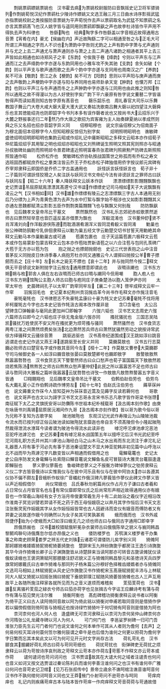 <!-- { "loadSidebar": true } -->
　　剽姚票鹞嫖姚票姚也　汉书霍去病为票姚校尉服防曰音飘摇史记卫将军骠骑列作剽姚荀悦汉纪作票鹞杜少陵诗作嫖姚又文选王融三月三日曲水诗序彯摇武猛亦指票姚校尉之类按服防音票姚为平声荀悦作去声以票鹞取名为武猛不知票鹞之名亦言其票鹞髙飞也汉人姚字皆与遥同用则票鹞即飘飖之声也故李杜诗皆作平声用不得执去声为科律也
　　咎繇陶也　经典陶字多作咎繇盖以字音相近故得通用古音萧【宵肴在内】豪尤【侯幽在内】声近故陶繇二字可以相通至咎之与正毛大可所谓三声相通之字而人不识也为萧韵中字咎则尤韵之上声有韵中字萧与尤声通则并与尤之上去二声通尤与萧声通则亦与萧之上去二声通凡诸韵之相通者其平上去三声皆如此相通也如诗郑风子之丰【东韵】兮俟我于巷【绛韵】兮则以平声东与江声通而江之去声绛韵中字亦遂与东韵同用也小雅车攻不失其驰【支韵】舎矢如破【个韵】则以平声支与歌声通而歌之去声个韵中字亦遂与支同用也周南汉之广【养韵】矣不可泳【敬韵】思江之永【梗韵】矣不可方【阳韵】思则以平声阳与庚声通而庚之去声敬韵上声梗韵中字亦遂与阳与养同用也易师卦承天宠【肿韵】也懐万邦【江韵】也则以平声江与冬声通而冬之上声肿韵中字亦遂与江同用也由此推之则知咎所以通用之故不得漫以为古人好使别字矣广韵下平六豪原有咎字说文櫜鼛二字皆谐咎得声而读如髙则知古咎字原有髙音也
　　磬乐韶乐也　周礼春官大司乐以乐舞教国子舞云门大卷大咸大磬大夏大濩大武又奏姑洗歌南吕舞大磬以祀四望注大磬舜乐也言其徳能绍尧也防即韶字今书刋本多有误作磬者讹也又按尚书大云招乐兴于大麓之野报事还归二年然乃作大唐之歌招为宾客雍为主人始奏肆夏纳以孝成然则舜之乐又名招也招亦音韶字异义同
　　佋穆昭穆也　说文宗庙佋穆父为佋南面子为穆北面佋本佋穆字今人但知昭穆反惊佋为别字矣
　　炤明照明昭明也　谯敏碑盛徳炤明炤明即昭明也集韵云昭或作炤礼记中庸斯昭昭之多释文云昭本亦作炤荀子仲尼篇炤炤乎其用智之明也炤炤亦昭昭也又刘熊碑诞生照明又照其宪则照亦与昭通孙叔敖碑处幽防而照明郯令景君碑逺近照明富春烝张君碑刋照厥勲严防碑去斯照照照皆通作昭
　　松侨松乔也　樊敏碑松侨协轨按战国策世之称孤而有乔松之寿文选班固西都赋庶乔松之羣类注皆云乔王子乔松赤松子碑独借用侨字按议郎元宾碑有乔宰郑隶释云即国侨是乔侨二字古盖通用也
　　訞怪訞言妖怪妖言也　荀子非十二子篇则可谓訞怪狡猾之人矣注訞与妖同汉书文帝纪今法有诽谤訞言之罪师古曰訞与妖同左【昭二十六年】秦人降妖释文云妖本作訞
　　漂漂缥缥彯彯翲翲飘飘也　史记贾谊吊屈原赋鳯漂漂其髙遰兮汉书谊作缥缥史记司马相如天子大说飘飘有凌云之气【汉书相如同】汉书雄作缥缥有陵云之志漂缥飘三字古人本通用无别后乃分缥为上声为青黄色漂为去声为水中打絮与飘字始不相涉也又如彯彯翲翲其义亦通左思魏都赋清尘彯彯五臣作剽剽类篇翲翲飞也与飘飘又何别哉
　　防防飘飖也　见后魏孝文皇帝吊比干墓文
　　票然飘然也　汉书礼乐志郊祀赤蛟歌票然逝师古曰票然轻举意也音匹遥反盖亦借票为飘也
　　浑殽混淆也　汉书董仲舒贤不肖浑淆刘向作浑殽游侠陈遵而耽酒溷肴溷浑义皆同混肴殽义皆同淆
　　勦巢也　张公神碑防鹄勦兮乳俳佪隶释云以勦为巢五经文字云勦楚交切书甘誓天用勦絶其命释文云勦马本作巢勦巢古或可通
　　苞裹包裹也　庄子天运篇苞裹六极释文云苞本或作包易蒙卦包蒙吉释文云包本亦作苞陆贾新语苞之以六合注苞与包同孔羡碑广大苞于无方亦以苞为包
　　抱之抛之也摽劒抛劒也　史记三代世表抱之山中注音普茅反义同抛皮日休诗季春人病抱芳杜亦同又通雅云今人谓掷曰抛按公羊曹子摽劒而去之【庄十年】左长木之毙无不摽也【哀十二年】并与抛同然今按二释文俱无平音徐说文新附抛字注云按左通用摽意即谓此也
　　诙啁诙謿也　汉书东方朔朔与枚郭舎人俱在左右诙啁而已师古曰啁与謿同今但用嘲
　　胞人庖人也　汉书东方朔馆陶公主胞人师古曰胞与庖同庄子庚桑楚汤以胞人笼伊尹亦同
　　太窂太牢也　史晨碑祠孔子以太窂广韵窂同牢左【襄二十三年】啓牢成释文云牢一作窂
　　羽旄羽毛也　史记夏本纪荆州贡羽旄齿革今尚书作毛释文亦作旄注音毛
　　豪牦毫牦也　汉书律厯志不失豪牦孟康曰十豪为牦又史记苏秦毫牦不伐将用斧柯厘牦古今字也古本史记皆作牦汲古阁本改作厘非是
　　含□含毫也　太公吕望碑含□弹翰豪与毫同此更加艸□即翰字
　　六弢六韬也　汉书艺文志周史六弢六篇师古曰即今之六韬也庄子徐无鬼金版六弢亦同
　　搔扰骚扰也　三国志吴陆凯骚扰万姓使民不安又所在搔扰更为烦苛搔与骚同
　　萧然骚然也　汉书食货志两粤江淮之间萧然烦费矣张汤北边萧然苦兵师古曰萧然犹骚然劳动之貌按诗常武徐方绎骚释文云骚徐音萧
　　跳驱逃驱也　汉书髙帝纪遂围成汉王跳如淳曰跳音逃谓走也史记作逃又燕王泽遂跳驱至长安义并同
　　莫嚻莫敖也　汉书五行志莫嚻必败师古曰楚官名字或作敖其音同今左【桓十二年】作莫敖又曹参大莫嚻郡守司马候御史各一人如淳曰嚻音敖张晏曰莫敖楚卿号也嚻即敖字
　　敖謷敖敖熬熬嚣嚣嗸嗸也　汉书食货志天下謷謷然师古曰众口愁声也荀子富国篇天下敖敖然若烧若焦陈汤熬熬苦之师古曰熬熬众愁声董仲舒此民之所以嚣嚣苦不足也师古曰读与嗸同诗大雅板之篇听我嚣嚣云犹嗸嗸也诗攷一作敖敖凡敖嗸熬謷嚣五字音义皆通
　　□翔翺翔也　见后魏孝文皇帝吊比干墓文
　　伯鹩伯赵伯劳也　伯劳鸟名大戴礼夏小正作伯鹩诗疏作博劳左【昭十七年】伯赵氏注伯劳也
　　薅草茠艸也　说文薅重文作茠今人皆知芟艸为茠茠音近蒿及见薅字反读若耨何也
　　哥歌也　说文哥声也古文以为謌字汉书艺文志哥永言宋书乐志凡歌字皆作哥梁书张瓒南征赋下太乙之灵旗抚安哥以防儛陈书世祖本纪朴棫载哥【汲古阁本刻作歌】由庚在咏唐书刘禹锡屈原居沅湘间作九哥【汲古阁本亦刻作歌】皆以哥为歌今俗以哥为兄称不复知为古歌字矣
　　陂池陂陁也　东观汉记光武作寿陵云为山陵陂池裁令流水而已按刋缪正俗云陂池读如陂陁犹言靡迤也帝自言不须髙陵但令小隆起陂陁然裁得泄流水潦耳今读者谓为陂池令得流水此读非也
　　嘑沱呼沱虖池虖沱恶池亚驼呼池滹沱也　史记苏秦南有嘑沱易水战国策五年以擅呼沱后汉书光武纪至呼沱河周礼职方氏并州其川虖池山海经白马之山木马之水出焉而东北流注于虖沱礼记礼器晋人将有事于河必先有事于恶池秦诅楚文不显大神亚驼韩非初见篇中山呼沲以北不战而毕为燕滹沱字凡数变皆以声相通而假借用之也
　　鼋鱓鼋鼍也　史记太史公自序防发文身鼋鱓与处索隠曰鱓音鼍说文鱓鱼名皮可冒鼓诗大雅灵台鼍鼓逢逢即鱓鼔也
　　蓼义蓼仪蓼莪也　鲁峻碑悲蓼义之不报衡方碑悼蓼仪之劬劳隶释云义仪二字古皆音俄诗以实惟我仪与在彼中河乐且有仪与在彼中阿协太亦以各遵其仪协不偏不颇左音蛾析作蚁徐广音檥舡作俄汉碑凡蓼莪皆作蓼仪此碑又作蓼义皆以声近相假借尔
　　尚仪常娥也　吕氏春秋勿躬篇尚仪作占月方子谦曰古者羲和占日常仪占月皆官名也左有常仪靡即常仪氏之后尚常形声相近故得通用仪亦有娥音也一作常羲山海经有女子方浴月帝俊妻常羲生月十有二此始浴之羲仪字近相沿改作淮南子冥览训譬若羿请不死之药于西王母恒娥窃之以奔月其字作恒后汉书天文志注张衡灵宪作姮娥其字从女作姮恒姮皆常也古人因避讳而变仪有娥音而傅防者又有羿妻之说故遂作娥今则确然以为女子矣其可笑孰甚焉
　　蛾而俄而也　汉书外戚班倢伃始为小使蛾而大□如淳曰蛾无几之顷也师古曰与俄同古字通用□即幸字
　　昂俄昂峩也　汉书雄校猎赋俄轩冕杂衣裳师古曰俄俄陈举之貌义与峩同韩昌黎鬭鸡聨句诗俄膺忽尔低亦昂俄之义也
　　偻防楼罗也　苏鹗演义楼罗者干办集事之称南史顾荣娄罗之辨五代史刘铢云诸君可谓偻防儿矣字别义同
　　猗傩阿那妸娜猗难婑媠猗狔猗柅猗萎旑旎也　楚辞宋玉九辨纷旖旎乎都房注王逸引诗旖旎其华今诗作猗傩长卿子云子渊旖旎皆从诗楚辞来当读阿那亦可转音古旎读傩犹仪读俄蚁读蛾也王褒洞箫赋阿那腲腇注舒迟貌义正与猗傩同韩昌黎元和圣徳诗天兵四罗旗常妸娜戴氏曰古单作猗难与那同列子杨朱篇公孙穆好色择稚齿婑媠者亦与猗傩同文选司马相如上林赋猗狔从风史记作旖旎汉书作猗柅宋玉髙唐赋猗狔丰沛与上林赋同大人赋又猗抳以招摇张揖曰猗抳下垂貌郭璞江赋随风猗萎皆猗傩也古人三声互用故平上各随所施注释家各就所见而为之音义遂烦而难稽矣
　　芰茄芰荷也　汉书雄反离骚衿芰茄之緑衣兮师古曰茄亦荷字也见张揖古今字诂王应麟诗考有蒲与荷作有蒲与茄见樊光注尔雅
　　猗衡阿衡也　髙彪碑稽功猗衡隶释云说书者以阿衡为倚平正义曰古人读阿倚同音故以阿为倚此铭以猗衡对申甫若取同音则是借猗作伊若以偏傍假借则倚阿皆与猗相近也按诗绿竹猗猗叶于何切猗有阿音则是借猗为阿也
　　柰河柰何也河人何人也　逢盛碑无可柰河隶释云以柰河为柰何吴仲山碑柰何亦作河隋张公礼龙藏寺碑以河人为何人
　　可门何门也　李邕娑罗树碑一归可门吾淮张力臣先生云可门者何门也说文谁何之何本单作可其从人者则为儋何【去声】之何易何校灭耳诗何蓑何笠尔雅何鼓谓之牵牛是也后借为谁何之何更以担荷为儋何字字日繁而忘其本矣此文以可为何可见开元时文字尚存古法
　　荷礼苛礼也　汉书郦食其握齱好荷礼师古曰荷与苛同苛细也
　　荷扰苛扰也　街弹碑吏无荷扰之烦隶释云以荷为苛按诗序哀刑政之苛释文云苛本亦作荷左苛慝不作释文亦云苛本或作荷
　　谴何谴诃也苛问诃问也　汉书贾谊故其在大谴大何之域者注谴责也何问也音义如诃又按文选贾谊过秦论陈利兵而谁何李善注谁何问之也汉书有谁何卒广雅曰何问也音苛史记卫绾【见万石张叔传中】景帝立歳余不谯呵绾注谯音谁呵音何汉书作不孰何绾何诃呵音义同也又王莽掖门仆射苛问不逊苛亦与呵同
　　苛痒疴痒也　礼记内则疾痛苛痒古本与陆本皆作苛痒一作疴痒释文苛音荷荷与苛通故借
